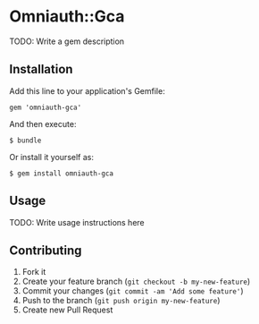 # Omniauth::Gca

TODO: Write a gem description

## Installation

Add this line to your application's Gemfile:

    gem 'omniauth-gca'

And then execute:

    $ bundle

Or install it yourself as:

    $ gem install omniauth-gca

## Usage

TODO: Write usage instructions here

## Contributing

1. Fork it
2. Create your feature branch (`git checkout -b my-new-feature`)
3. Commit your changes (`git commit -am 'Add some feature'`)
4. Push to the branch (`git push origin my-new-feature`)
5. Create new Pull Request
